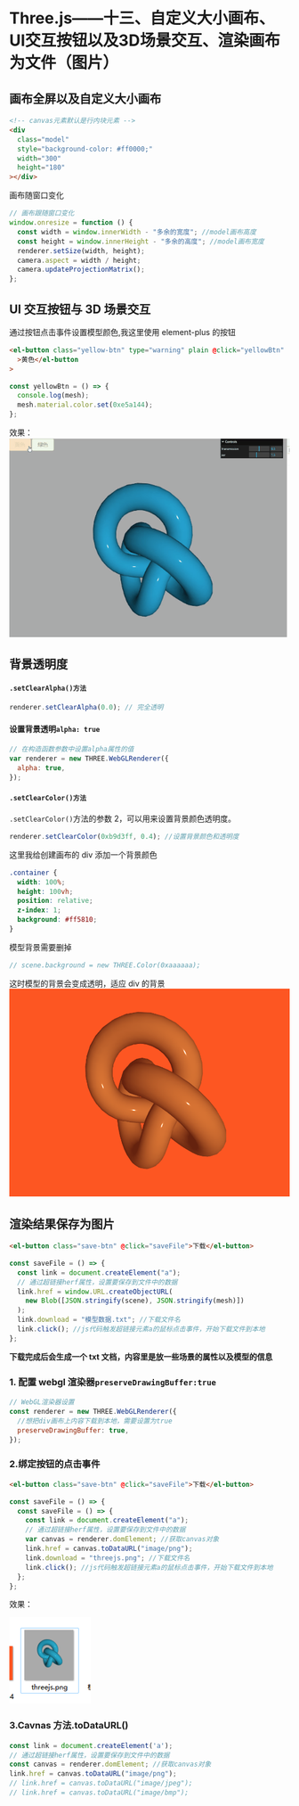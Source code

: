 # Three.js——十三、自定义大小画布、UI交互按钮以及3D场景交互、渲染画布为文件（图片）
## 画布全屏以及自定义大小画布

```html
<!-- canvas元素默认是行内块元素 -->
<div
  class="model"
  style="background-color: #ff0000;"
  width="300"
  height="180"
></div>
```

画布随窗口变化

```js
// 画布跟随窗口变化
window.onresize = function () {
  const width = window.innerWidth - "多余的宽度"; //model画布高度
  const height = window.innerHeight - "多余的高度"; //model画布宽度
  renderer.setSize(width, height);
  camera.aspect = width / height;
  camera.updateProjectionMatrix();
};
```

## UI 交互按钮与 3D 场景交互

通过按钮点击事件设置模型颜色,我这里使用 element-plus 的按钮

```html
<el-button class="yellow-btn" type="warning" plain @click="yellowBtn"
  >黄色</el-button
>
```

```js
const yellowBtn = () => {
  console.log(mesh);
  mesh.material.color.set(0xe5a144);
};
```

效果：
![](img/Three13Img/3s.gif)

## 背景透明度

#### `.setClearAlpha()方法`

```js
renderer.setClearAlpha(0.0); // 完全透明
```

#### 设置背景透明`alpha: true`

```js
// 在构造函数参数中设置alpha属性的值
var renderer = new THREE.WebGLRenderer({
  alpha: true,
});
```

#### `.setClearColor()方法`

`.setClearColor()`方法的参数 2，可以用来设置背景颜色透明度。

```js
renderer.setClearColor(0xb9d3ff, 0.4); //设置背景颜色和透明度
```

这里我给创建画布的 div 添加一个背景颜色

```css
.container {
  width: 100%;
  height: 100vh;
  position: relative;
  z-index: 1;
  background: #ff5810;
}
```

模型背景需要删掉

```js
// scene.background = new THREE.Color(0xaaaaaa);
```

这时模型的背景会变成透明，适应 div 的背景
![](img/Three13Img/2.png)

## 渲染结果保存为图片

```html
<el-button class="save-btn" @click="saveFile">下载</el-button>
```

```js
const saveFile = () => {
  const link = document.createElement("a");
  // 通过超链接herf属性，设置要保存到文件中的数据
  link.href = window.URL.createObjectURL(
    new Blob([JSON.stringify(scene), JSON.stringify(mesh)])
  );
  link.download = "模型数据.txt"; //下载文件名
  link.click(); //js代码触发超链接元素a的鼠标点击事件，开始下载文件到本地
};
```

**下载完成后会生成一个 txt 文档，内容里是放一些场景的属性以及模型的信息**

### 1. 配置 webgl 渲染器`preserveDrawingBuffer:true`

```js
// WebGL渲染器设置
const renderer = new THREE.WebGLRenderer({
  //想把div画布上内容下载到本地，需要设置为true
  preserveDrawingBuffer: true,
});
```

### 2.绑定按钮的点击事件

```html
<el-button class="save-btn" @click="saveFile">下载</el-button>
```

```js
const saveFile = () => {
  const saveFile = () => {
    const link = document.createElement("a");
    // 通过超链接herf属性，设置要保存到文件中的数据
    var canvas = renderer.domElement; //获取canvas对象
    link.href = canvas.toDataURL("image/png");
    link.download = "threejs.png"; //下载文件名
    link.click(); //js代码触发超链接元素a的鼠标点击事件，开始下载文件到本地
  };
};
```
效果：

![](img/Three13Img/cs.png)
### 3.Cavnas 方法.toDataURL()
```js
const link = document.createElement('a');
// 通过超链接herf属性，设置要保存到文件中的数据
const canvas = renderer.domElement; //获取canvas对象
link.href = canvas.toDataURL("image/png");
// link.href = canvas.toDataURL("image/jpeg");
// link.href = canvas.toDataURL("image/bmp");
```


